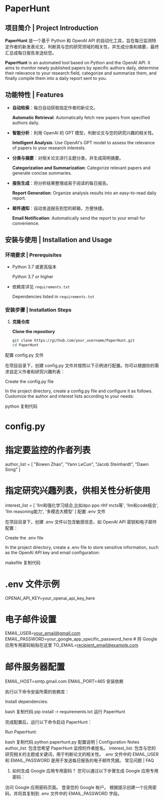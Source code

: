 # PaperHunt

## 项目简介 | Project Introduction

**PaperHunt** 是一个基于 Python 和 OpenAI API 的自动化工具，旨在每日监测特定作者的新发表论文，判断其与您的研究领域的相关性，并生成分类和摘要，最终汇总成每日报告发送给您。

**PaperHunt** is an automated tool based on Python and the OpenAI API. It aims to monitor newly published papers by specific authors daily, determine their relevance to your research field, categorize and summarize them, and finally compile them into a daily report sent to you.

## 功能特性 | Features

- **自动检索**：每日自动获取指定作者的新论文。

  **Automatic Retrieval**: Automatically fetch new papers from specified authors daily.

- **智能分析**：利用 OpenAI 的 GPT 模型，判断论文与您的研究兴趣的相关性。

  **Intelligent Analysis**: Use OpenAI's GPT model to assess the relevance of papers to your research interests.

- **分类与摘要**：对相关论文进行主题分类，并生成简明摘要。

  **Categorization and Summarization**: Categorize relevant papers and generate concise summaries.

- **报告生成**：将分析结果整理成易于阅读的每日报告。

  **Report Generation**: Organize analysis results into an easy-to-read daily report.

- **邮件通知**：自动发送报告到您的邮箱，方便快捷。

  **Email Notification**: Automatically send the report to your email for convenience.

## 安装与使用 | Installation and Usage

### 环境要求 | Prerequisites

- Python 3.7 或更高版本

  Python 3.7 or higher

- 依赖库详见 `requirements.txt`

  Dependencies listed in `requirements.txt`

### 安装步骤 | Installation Steps

1. **克隆仓库**

   **Clone the repository**

   ```bash
   git clone https://github.com/your_username/PaperHunt.git
   cd PaperHunt

配置 config.py 文件

在项目目录下，创建 config.py 文件并按照以下示例进行配置。你可以根据你的需求自定义作者和研究兴趣列表：

Create the config.py file

In the project directory, create a config.py file and configure it as follows. Customize the author and interest lists according to your needs:

python
复制代码
# config.py

# 指定要监控的作者列表
author_list = [
    "Bowen Zhao",
    "Yann LeCun",
    "Jacob Steinhardt",
    "Dawn Song"
]

# 指定研究兴趣列表，供相关性分析使用
interest_list = [
    'llm和强化学习结合,比如dpo ppo rlhf mcts等',
    'llm和code结合',
    'llm reasoning能力',
    '多模态大模型'
]
配置 .env 文件

在项目目录下，创建 .env 文件以包含敏感信息，如 OpenAI API 密钥和电子邮件配置：

Create the .env file

In the project directory, create a .env file to store sensitive information, such as the OpenAI API key and email configuration:

makefile
复制代码
# .env 文件示例

OPENAI_API_KEY=your_openai_api_key_here

# 电子邮件设置
EMAIL_USER=your_email@gmail.com
EMAIL_PASSWORD=your_google_app_specific_password_here  # 将 Google 应用专用密码粘贴在这里
TO_EMAIL=recipient_email@example.com

# 邮件服务器配置
EMAIL_HOST=smtp.gmail.com
EMAIL_PORT=465
安装依赖

执行以下命令安装所需的依赖库：

Install dependencies:

bash
复制代码
pip install -r requirements.txt
运行 PaperHunt

完成配置后，运行以下命令启动 PaperHunt：

Run PaperHunt:

bash
复制代码
python paperhunt.py
配置说明 | Configuration Notes
author_list: 包含您希望 PaperHunt 监控的作者姓名。
interest_list: 包含与您的研究相关的主题或关键词，用于判断论文的相关性。
.env 文件中的 EMAIL_USER 和 EMAIL_PASSWORD 是用于发送每日报告的电子邮件凭据。
常见问题 | FAQ
1. 如何生成 Google 应用专用密码？
您可以通过以下步骤生成 Google 应用专用密码：

访问 Google 应用密码页面。
登录您的 Google 帐户。
根据提示创建一个应用密码，并将其复制到 .env 文件中的 EMAIL_PASSWORD 字段。
